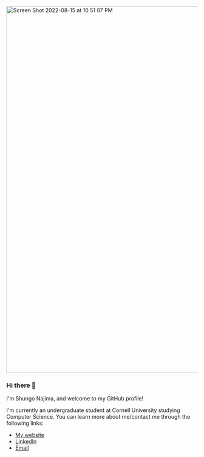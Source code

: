 <img width="965" alt="Screen Shot 2022-08-15 at 10 51 07 PM" src="https://user-images.githubusercontent.com/8536346/184807305-002b40db-9880-487a-9d12-c0eb87139bc6.png">


### Hi there 👋

I'm Shungo Najima, and welcome to my GitHub profile!

I'm currently an undergraduate student at Cornell University studying Computer Science. You can learn more about me/contact me through the following links:

- [My website](https://shungonajima.com/)
- [LinkedIn](https://www.linkedin.com/in/snajima/)
- [Email](mailto:sn685@cornell.edu)

<!--
**snajima/snajima** is a ✨ _special_ ✨ repository because its `README.md` (this file) appears on your GitHub profile.

Here are some ideas to get you started:

- 🔭 I’m currently working on ...
- 🌱 I’m currently learning ...
- 👯 I’m looking to collaborate on ...
- 🤔 I’m looking for help with ...
- 💬 Ask me about ...
- 📫 How to reach me: ...
- 😄 Pronouns: ...
- ⚡ Fun fact: ...
-->
